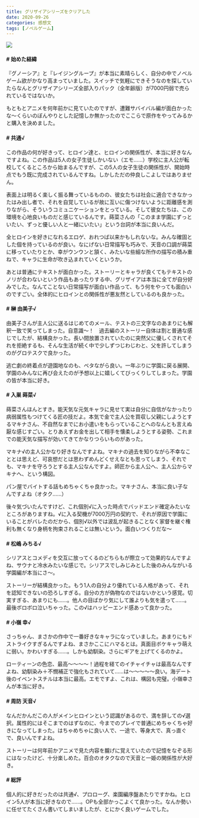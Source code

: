 ```yaml
---
title: グリザイアシリーズをクリアした
date: 2020-09-26
categories: 感想文
tags: [ノベルゲーム]
---
```




![](https://img-eshop.cdn.nintendo.net/i/709a4c7d57343f0f286d94310c8d4e52987192638a9dd0c1b27e1b4aa24f3b0b.jpg?w=1000)

#### # 始めた経緯

『グノーシア』と『レイジングループ』が本当に素晴らしく、自分の中でノベルゲーム欲がかなり高まっていました。スイッチで気軽にできそうなのを探していたらなんとグリザイアシリーズ全部入りパック（全年齢版）が7000円弱で売られているではないか。

もともとアニメを何年前かに見ていたのですが、遭難サバイバル編が面白かったな～くらいのぼんやりとした記憶しか無かったのでここらで原作をやってみるかと購入を決めました。

#### # 共通√

この作品の何が好きって、ヒロイン達と、ヒロインの関係性が、本当に好きなんですよね。この作品は5人の女子生徒しかいない（エモ......）学校に主人公が転校してくるところから始まるんですが、この5人の女子生徒の関係性が、開始時点でもう既に完成されているんですね。しかしただの仲良しこよしではありません。

表面上は明るく楽しく振る舞っているものの、彼女たちは社会に適合できなかったはみ出し者で、それを自覚しているが故に互いに傷つけないように距離感を測りながら、そういうコミュニケーションをとっている。そして彼女たちは、この環境を心地良いものだと感じているんです。蒔菜さんの「このまま学園にずっといたい、ずっと優しい人と一緒にいたい」という台詞が本当に良いんだ。

全ヒロインを好きになれるエロゲ、おれつば以来かもしれないな。みんな確固とした個を持っているのが良い。なにげない日常描写も巧みで、天音の口調が蒔菜に移っていたりとか、幸がウンウンと頷く、みたいな些細な所作の描写の積み重ねで、キャラに生命が吹き込まれていくというか。

あとは普通にテキストが面白かった。ストーリーとキャラが良くてもテキストのノリが合わないという作品もあったりする中、グリザイアは本当に全てが自分好みでした。なんてことない日常描写が面白い作品って、もう何をやっても面白いのですごい。全体的にヒロインとの関係性が悪友然としているのも良かった。


#### # 榊 由美子√
由美子さんが主人公に送るはじめてのメール、テストの三文字なのあまりにも解釈一致で笑ってしまった。自意識～！　過去編のストーリー自体は割と普通な感じでしたが、結構良かった。長い間放置されていたのに突然父に優しくされてそれを拒絶するも、そんな生活が続く中で少しずつじわじわと、父を許してしまうのがグロテスクで良かった。

逃亡劇の終着点が遊園地なのも、ベタながら良い。一年ぶりに学園に戻る展開、学園のみんなに再び会えたのが予想以上に嬉しくてびっくりしてしまった。学園の皆が本当に好き。

#### # 入巣 蒔菜√
蒔菜さんほんとすき。能天気な元気キャラに見せて実は自分に自信がなかったり病弱属性もつけてくる匠の技だよ。本気で金で主人公を買収し父親にしようとするマキナさん、不自然なまでにお小遣いをもらっていることへのなんとも言えぬ厭な感じすごい。とりあえずお金を出して相手を懐柔しようとする姿勢、これまでの能天気な描写が効いてきてかなりつらいものがあった。

マキナ√の主人公かなり好きなんですよね。マキナの過去を知りながら不幸なこととは思えど、可哀想だとは思わずめんどくせえなとも思ってしまう、それでも、マキナを守ろうとする主人公なんですよ。師匠から主人公へ、主人公からマキナへ、という構図。

パン屋でバイトする話もめちゃくちゃ良かった。マキナさん、本当に良い子なんですよね（オタク......）

後々気づいたんですけど、これ個別√に入った時点でバッドエンド確定みたいなところがありますね。√に入る契機が7000万円の契約で、それが原因で学園にいることがバレたのだから、個別√以外では波乱が起きることなく家督を継ぐ権利も無くなり身柄を拘束されることは無いという。面白いつくりだな〜

#### # 松嶋 みちる√
シリアスとコメディを交互に放ってくるのどちらもが際立って効果的なんですよね、サウナと冷水みたいな感じで。シリアスでしみじみとした後のみんながいる学園編が本当にさ～。

ストーリーが結構良かった。もう1人の自分より優れている人格があって、それを認知できないの恐ろしすぎる。自分の方が偽物なのではないかという感覚。切実すぎる、あまりにも......。他人の目ばかり気にして誰よりも気を遣って......。最後ボロボロ泣いちゃった。この√はハッピーエンド感あって良かった。

#### # 小嶺 幸√
さっちゃん、まさかの作中で一番好きなキャラになっていました。あまりにもドストライクすぎるんですよね、まさかここにハマるとは。真面目ボケキャラ萌えに弱い。かわいすぎる……。しかも幼馴染。さらにギアを上げてくるのかよ。

ローティーンの色恋、最高～～～～！過程を経てのイチャイチャは最高なんですよね、幼馴染み＋不憫補正で強化もされていて......は～～～～～良い。海デート後のイベントスチルは本当に最高。エモですよ、これは、構図も完璧。小嶺幸さんが本当に好き。

#### # 周防 天音√
なんだかんだこの人がメインヒロインという認識があるので、満を辞しての√選択。属性的にはそこまでのはずなのに、今までのプレイで普通にめちゃくちゃ好きになってしまった。はちゃめちゃに良い人で、一途で、等身大で、真っ直ぐで、良いんですよね。

ストーリーは何年前かアニメで見た内容を朧げに覚えていたので記憶をなぞる形にはなったけど、十分楽しめた。百合のオタクなので天音と一姫の関係性が大好き。

#### # 総評
個人的に好きだったのは共通√、プロローグ、楽園編序盤あたりですかね。ヒロイン5人が本当に好きなので......。OPも全部かっこよくて良かった。なんか勢いに任せてたくさん書いてしまいましたが、とにかく良いゲームでした。

